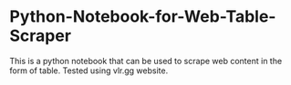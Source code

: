 # Python-Notebook-for-Web-Table-Scraper
This is a python notebook that can be used to scrape web content in the form of table. Tested using vlr.gg website.
